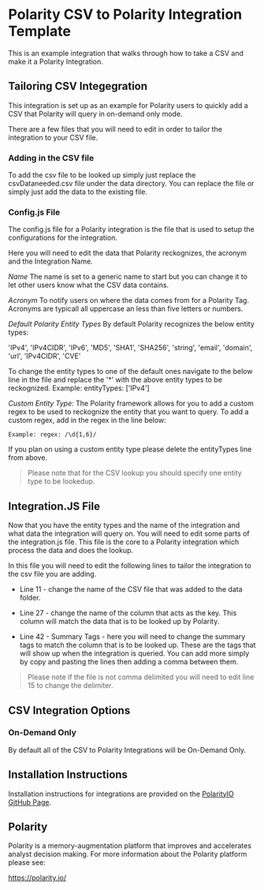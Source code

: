 # Polarity CSV to Polarity Integration Template

This is an example integration that walks through how to take a CSV and make it a Polarity Integration. 


## Tailoring CSV Integegration 
This integration is set up as an example for Polarity users to quickly add a CSV that Polarity will query in on-demand only mode. 

There are a few files that you will need to edit in order to tailor the integration to your CSV file. 

### Adding in the CSV file 
To add the csv file to be looked up simply just replace the csvDataneeded.csv file under the data directory. You can replace the file or simply just add the data to the existing file. 

### Config.js File 
The config.js file for a Polarity integration is the file that is used to setup the configurations for the integration. 

Here you will need to edit the data that Polarity reckognizes, the acronym and the Integration Name.

*Name* 
The name is set to a generic name to start but you can change it to let other users know what the CSV data contains. 

*Acronym* 
To notify users on where the data comes from for a Polarity Tag. Acronyms are typicall all uppercase an less than five letters or numbers. 

*Default Polarity Entity Types* 
By default Polarity recognizes the below entity types: 

'IPv4', 'IPv4CIDR', 'IPv6', 'MD5', 'SHA1', 'SHA256', 'string', 'email', 'domain', 'url', 'IPv4CIDR', 'CVE'

To change the entity types to one of the default ones navigate to the below line in the file and replace the '*' with the above entity types to be reckognized. 
    Example:   entityTypes: ['IPv4']

*Custom Entity Type:* 
The Polarity framework allows for you to add a custom regex to be used to reckognize the entity that you want to query. To add a custom regex, add in the regex in the line below:

    Example: regex: /\d{1,6}/

If you plan on using a custom entity type please delete the entityTypes line from above. 

> Please note that for the CSV lookup you should specify one entity type to be lookedup.


## Integration.JS File 
Now that you have the entity types and the name of the integration and what data the integration will query on. You will need to edit some parts of the integration.js file. This file is the core to a Polarity integration which process the data and does the lookup. 

In this file you will need to edit the following lines to tailor the integration to the csv file you are adding. 

* Line 11 - change the name of the CSV file that was added to the data folder. 

* Line 27 - change the name of the column that acts as the key. This column will match the data that is to be looked up by Polarity.

* Line 42 - Summary Tags - here you will need to change the summary tags to match the column that is to be looked up. These are the tags that will show up when the integration is queried. You can add more simply by copy and pasting the lines then adding a comma between them. 

> Please note if the file is not comma delimited you will need to edit line 15 to change the delimiter. 

## CSV Integration Options

### On-Demand Only 
By default all of the CSV to Polarity Integrations will be On-Demand Only. 


## Installation Instructions

Installation instructions for integrations are provided on the [PolarityIO GitHub Page](https://polarityio.github.io/).

## Polarity

Polarity is a memory-augmentation platform that improves and accelerates analyst decision making.  For more information about the Polarity platform please see:

https://polarity.io/